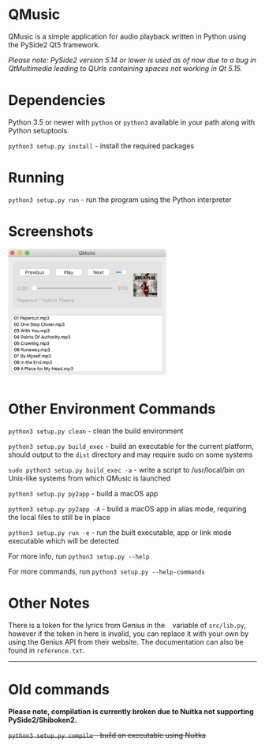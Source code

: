 # QMusic

QMusic is a simple application for audio playback written in Python using the PySide2 Qt5 framework.

*Please note: PySide2 version 5.14 or lower is used as of now due to a bug in QtMultimedia leading to QUrls containing spaces not working in Qt 5.15.*


# Dependencies

Python 3.5 or newer with `python` or `python3` available in your path along with Python setuptools.

`python3 setup.py install` - install the required packages


# Running

`python3 setup.py run` - run the program using the Python interpreter


# Screenshots

<img src="resources/documentation/screenshot.png" width=320 style="border-radius: 4px; margin-bottom: 10px"/>


# Other Environment Commands

`python3 setup.py clean` - clean the build environment

`python3 setup.py build_exec` - build an executable for the current platform, should output to the `dist` directory and may require sudo on some systems

`sudo python3 setup.py build_exec -a` - write a script to /usr/local/bin on Unix-like systems from which QMusic is launched

`python3 setup.py py2app` - build a macOS app

`python3 setup.py py2app -A` - build a macOS app in alias mode, requiring the local files to still be in place

`python3 setup.py run -e` - run the built executable, app or link mode executable which will be detected

For more info, run `python3 setup.py --help`

For more commands, run `python3 setup.py --help-commands`


# Other Notes

There is a token for the lyrics from Genius in the ` ` variable of `src/lib.py`, however if the token in here is invalid, you can replace it with your own by using the Genius API from their website. The documentation can also be found in `reference.txt`.

_______________________

# Old commands

**Please note, compilation is currently broken due to Nuitka not supporting PySide2/Shiboken2.**

~~`python3 setup.py compile` - build an executable using Nuitka~~
